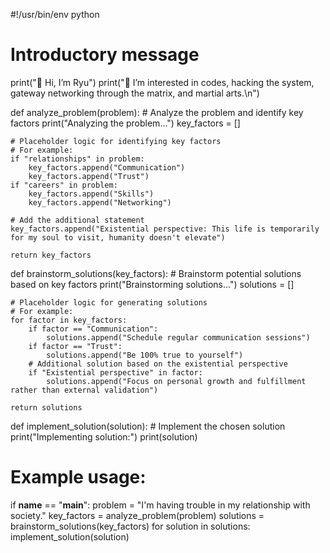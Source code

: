 #!/usr/bin/env python

# Introductory message
print("👋 Hi, I’m Ryu")
print("👀 I’m interested in codes, hacking the system, gateway networking through the matrix, and martial arts.\n")

def analyze_problem(problem):
    # Analyze the problem and identify key factors
    print("Analyzing the problem...")
    key_factors = []

    # Placeholder logic for identifying key factors
    # For example:
    if "relationships" in problem:
        key_factors.append("Communication")
        key_factors.append("Trust")
    if "careers" in problem:
        key_factors.append("Skills")
        key_factors.append("Networking")

    # Add the additional statement
    key_factors.append("Existential perspective: This life is temporarily for my soul to visit, humanity doesn't elevate")

    return key_factors

def brainstorm_solutions(key_factors):
    # Brainstorm potential solutions based on key factors
    print("Brainstorming solutions...")
    solutions = []

    # Placeholder logic for generating solutions
    # For example:
    for factor in key_factors:
        if factor == "Communication":
            solutions.append("Schedule regular communication sessions")
        if factor == "Trust":
            solutions.append("Be 100% true to yourself")
        # Additional solution based on the existential perspective
        if "Existential perspective" in factor:
            solutions.append("Focus on personal growth and fulfillment rather than external validation")

    return solutions

def implement_solution(solution):
    # Implement the chosen solution
    print("Implementing solution:")
    print(solution)

# Example usage:
if __name__ == "__main__":
    problem = "I'm having trouble in my relationship with society."
    key_factors = analyze_problem(problem)
    solutions = brainstorm_solutions(key_factors)
    for solution in solutions:
        implement_solution(solution)
